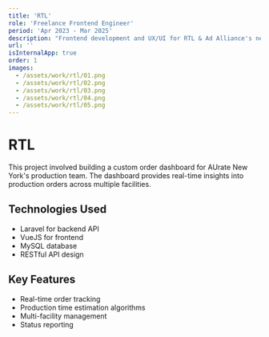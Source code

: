 ```yaml
---
title: 'RTL'
role: 'Freelance Frontend Engineer'
period: 'Apr 2023 - Mar 2025'
description: "Frontend development and UX/UI for RTL & Ad Alliance's new client portal application. Clients can manage all their advertising solutions in one portal and get insights on their running campaigns. Build using React, NextJS, TypeScript and Tailwind."
url: ''
isInternalApp: true
order: 1
images:
  - /assets/work/rtl/01.png
  - /assets/work/rtl/02.png
  - /assets/work/rtl/03.png
  - /assets/work/rtl/04.png
  - /assets/work/rtl/05.png
---
```


# RTL

This project involved building a custom order dashboard for AUrate New York's production team. The dashboard provides real-time insights into production orders across multiple facilities.

## Technologies Used

- Laravel for backend API
- VueJS for frontend
- MySQL database
- RESTful API design

## Key Features

- Real-time order tracking
- Production time estimation algorithms
- Multi-facility management
- Status reporting
